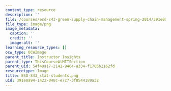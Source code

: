 ```yaml
---
content_type: resource
description: ''
file: /courses/esd-s43-green-supply-chain-management-spring-2014/391e0a941422048ce7c73f8544189a32_ESD-S43_stat-students.png
file_type: image/png
image_metadata:
  caption: ''
  credit: ''
  image-alt: ''
learning_resource_types: []
ocw_type: OCWImage
parent_title: Instructor Insights
parent_type: ThisCourseAtMITSection
parent_uid: 54f49a17-2141-9464-a334-f1705b2162fd
resourcetype: Image
title: ESD-S43_stat-students.png
uid: 391e0a94-1422-048c-e7c7-3f8544189a32
---
```

